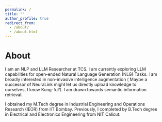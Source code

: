 ```yaml
---
permalink: /
title: ""
author_profile: true
redirect_from: 
  - /about/
  - /about.html
---
```


About 
======
I am an NLP and LLM Researcher at TCS.  I am currently exploring LLM capabilities for open-ended Natural Language Generation (NLG) Tasks. I am broadly interested in non-invasive intelligence augmentation ( Maybe a successor of NeuraLink might let us directly upload knowledge to ourselves, I know Kung-fu?). I am drawn towards semantic information retrieval.

I obtained my M.Tech degree in Industrial Engineering and Operations Research (IEOR) from IIT Bombay. Previously, I completed by B.Tech degree in Electrical and Electronics Engineering from NIT Calicut.
 
